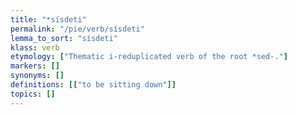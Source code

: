 ```yaml
---
title: "*sísdeti"
permalink: "/pie/verb/sísdeti"
lemma_to_sort: "sísdeti"
klass: verb
etymology: ["Thematic i-reduplicated verb of the root *sed-."]
markers: []
synonyms: []
definitions: [["to be sitting down"]]
topics: []
---
```

